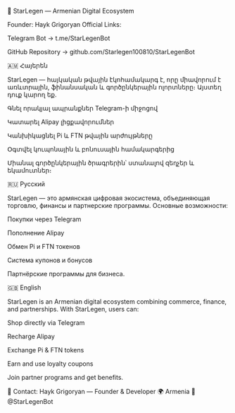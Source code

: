 🌟 StarLegen — Armenian Digital Ecosystem

Founder: Hayk Grigoryan
Official Links:

Telegram Bot → t.me/StarLegenBot

GitHub Repository → github.com/Starlegen100810/StarLegenBot

🇦🇲 Հայերեն

StarLegen — հայկական թվային էկոհամակարգ է, որը միավորում է առևտրային, ֆինանսական և գործընկերային ոլորտները։
Այստեղ դուք կարող եք.

Գնել որակյալ ապրանքներ Telegram-ի միջոցով

Կատարել Alipay լիցքավորումներ

Կանխիկացնել Pi և FTN թվային արժույթները

Օգտվել կուպոնային և բոնուսային համակարգերից

Միանալ գործընկերային ծրագրերին՝ ստանալով զեղչեր և եկամուտներ։

🇷🇺 Русский

StarLegen — это армянская цифровая экосистема, объединяющая торговлю, финансы и партнерские программы.
Основные возможности:

Покупки через Telegram

Пополнение Alipay

Обмен Pi и FTN токенов

Система купонов и бонусов

Партнёрские программы для бизнеса.

🇬🇧 English

StarLegen is an Armenian digital ecosystem combining commerce, finance, and partnerships.
With StarLegen, users can:

Shop directly via Telegram

Recharge Alipay

Exchange Pi & FTN tokens

Earn and use loyalty coupons

Join partner programs and get benefits.

📩 Contact:
Hayk Grigoryan — Founder & Developer
🌍 Armenia
📱 @StarLegenBot
